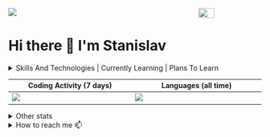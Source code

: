 ![](https://komarev.com/ghpvc/?username=MATwave)
<img align="right" src="https://media.giphy.com/media/XZ033bAXmrstTLqZR4/giphy.gif" height='25%' width='25%'/>
# Hi there 👋 I'm Stanislav
<details><summary>Skills And Technologies | Currently Learning | Plans To Learn</summary>

| Skills And Technologies 💻                                                                                                                                                                                            | I’m Currently Learning 🌱                           | Plans To Learn 📖                                           |
|-----------------------------------------------------------------------------------------------------------------------------------------------------------------------------------------------------------------------|-----------------------------------------------------|-------------------------------------------------------------|
| - ![git.png](icons%2Fgit.png) Git                                                                                                                                                                                     | - ![elastic.png](icons%2Felastic.png) Elasticsearch | - Oauth2                                                    |
| - ![python.png](icons%2Fpython.png) Python                                                                                                                                                                            | - ![python.png](icons%2Fpython.png) Asyncio         | - ![kafka.apache.png](icons%2Fkafka.apache.png) Apachekafka |
| - ![django.png](icons%2Fdjango.png) Django(![django-rest-framework.png](icons%2Fdjango-rest-framework.png) DRF)/![flask.png](icons%2Fflask.png) Flask/![fastapi.png](icons%2Ffastapi.png) FastAPI                     |                                                     | - ![rabbitmq.png](icons%2Frabbitmq.png) Rabbitmq            |
| - ![nginx.png](icons%2Fnginx.png) Nginx                                                                                                                                                                               |                                                     | - Elk                                                       |
| - ![favicon.ico](icons%2Ffavicon.ico) Mssql/![postgresql.png](icons%2Fpostgresql.png) PostgreSQL/<img alt="sqlite icon" height="16" src="/icons/sqlite.svg" width="16"/> Sqlite/![redis.png](icons%2Fredis.png) Redis |                                                     |                                                             |
| - ![docker.png](icons%2Fdocker.png) Docker/DockerCompose                                                                                                                                                              |                                                     |                                                             |
| - <img alt="makefile icon" height="16" src="/icons/makefile.svg" width="16"/> Make                                                                                                                                    |                                                     |                                                             |
| - Etl                                                                                                                                                                                                                 |                                                     |                                                             |
| - ![swagger.png](icons%2Fswagger.png) Swagger                                                                                                                                                                         |                                                     |                                                             |
</details>
 



<!-- prettier-ignore -->
<table>
  <thead>
    <tr>
      <th width="500px">Coding Activity (7 days)</th>
      <th width="500px">Languages (all time)</th>
    </tr>
  </thead>
  <tbody>
    <tr width="600px">
      <td><img src="https://wakatime.com/share/@70d7a2fc-7a18-4d57-84dc-7e405f8f28a2/972b9d6a-2691-4809-ab7e-3ca949bba2d0.svg"></td>
      <td><img src="https://wakatime.com/share/@70d7a2fc-7a18-4d57-84dc-7e405f8f28a2/c67bc318-56c5-4f47-bfd1-c636132dea2c.svg"></td>
    </tr>
  </tbody>
</table>


<details><summary>Other stats</summary> 
 
> ![Codewars](https://www.codewars.com/)
> - [![codewars](https://www.codewars.com/users/MATwave/badges/small)](https://www.codewars.com/users/MATwave)

> GitHub Streak
> - [![GitHub Streak](http://github-readme-streak-stats.herokuapp.com?user=Matwave&date_format=j%20M%5B%20Y%5D)](https://git.io/streak-stats)

> GitHub Stats
> - ![Matwave's github stats](https://github-readme-stats.vercel.app/api?username=Matwave&show_icons=true&include_all_commits=true&count_private=true)
</details>

<details><summary>How to reach me 📫</summary> 
 
 - 📧 stanislav.matveew@yandex.ru
</details>
